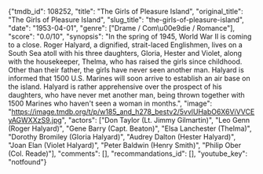 {"tmdb_id": 108252, "title": "The Girls of Pleasure Island", "original_title": "The Girls of Pleasure Island", "slug_title": "the-girls-of-pleasure-island", "date": "1953-04-01", "genre": ["Drame / Com\u00e9die / Romance"], "score": "0.0/10", "synopsis": "In the spring of 1945, World War II is coming to a close. Roger Halyard, a dignified, strait-laced Englishmen, lives on a South Sea atoll with his three daughters, Gloria, Hester and Violet, along with the housekeeper, Thelma, who has raised the girls since childhood. Other than their father, the girls have never seen another man. Halyard is informed that 1500 U.S. Marines will soon arrive to establish an air base on the island. Halyard is rather apprehensive over the prospect of his daughters, who have never met another man, being thrown together with 1500 Marines who haven't seen a woman in months.", "image": "https://image.tmdb.org/t/p/w185_and_h278_bestv2/5vvlUHabO6X6ViVVCEyAGWXXzS9.jpg", "actors": ["Don Taylor (Lt. Jimmy Gilmartin)", "Leo Genn (Roger Halyard)", "Gene Barry (Capt. Beaton)", "Elsa Lanchester (Thelma)", "Dorothy Bromiley (Gloria Halyard)", "Audrey Dalton (Hester Halyard)", "Joan Elan (Violet Halyard)", "Peter Baldwin (Henry Smith)", "Philip Ober (Col. Reade)"], "comments": [], "recommandations_id": [], "youtube_key": "notfound"}